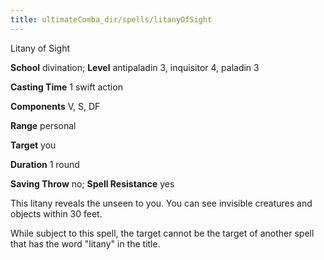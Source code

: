 ```yaml
---
title: ultimateComba_dir/spells/litanyOfSight
---
```

Litany of Sight

**School** divination; **Level** antipaladin 3, inquisitor 4, paladin 3

**Casting Time** 1 swift action

**Components** V, S, DF

**Range** personal

**Target** you

**Duration** 1 round

**Saving Throw** no; **Spell Resistance** yes

This litany reveals the unseen to you. You can see invisible creatures and objects within 30 feet.

While subject to this spell, the target cannot be the target of another spell that has the word "litany" in the title.

